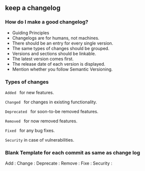 

## keep a changelog

### How do I make a good changelog?

* Guiding Principles
* Changelogs are for humans, not machines.
* There should be an entry for every single version.
* The same types of changes should be grouped.
* Versions and sections should be linkable.
* The latest version comes first.
* The release date of each version is displayed.
* Mention whether you follow Semantic Versioning.

### Types of changes

```Added ``` for new features.

```Changed ``` for changes in existing functionality.

```Deprecated ``` for soon-to-be removed features.

```Removed ``` for now removed features.

```Fixed ``` for any bug fixes.

```Security```  in case of vulnerabilities.


### Blank Template for each commit as same as change log

Add :
Change :
Deprecate :
Remove :
Fixe :
Security :
